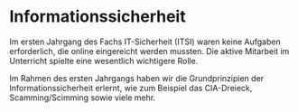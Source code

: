 # Informationssicherheit
Im ersten Jahrgang des Fachs IT-Sicherheit (ITSI) waren keine Aufgaben erforderlich, die online eingereicht werden mussten. Die aktive Mitarbeit im Unterricht spielte eine wesentlich wichtigere Rolle.

Im Rahmen des ersten Jahrgangs haben wir die Grundprinzipien der Informationssicherheit erlernt, wie zum Beispiel das CIA-Dreieck, Scamming/Scimming sowie viele mehr.